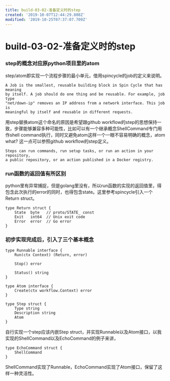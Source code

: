 ```yaml
---
title: build-03-02-准备定义时的step
created: '2019-10-07T12:44:29.808Z'
modified: '2019-10-25T07:37:07.709Z'
---
```


# build-03-02-准备定义时的step

### step的概念对应原python项目里的atom

step/atom即实现一个流程步骤的最小单元，借用spincycle的job的定义来说明。

```
A Job is the smallest, reusable building block in Spin Cycle that has meaning
by itself. A job should do one thing and be reusable. For example, job type
"net/down-ip" removes an IP address from a network interface. This job is
meaningful by itself and reusable in different requests.
```

用step替换atom这个命名的原因是希望跟github workflow的step的思想保持一致，步骤能够兼容多种可能性，比如可以有一个继承概念ShellCommand专门用作shell command执行，同时又避免atom这样一个一眼不容易明确的概念，atom what? 这一点可以参照github workflow的step定义。

```
Steps can run commands, run setup tasks, or run an action in your repository, 
a public repository, or an action published in a Docker registry.
```

### run函数的返回值有所区别

python里有异常捕捉，但是golang里没有，所以run函数的实现的返回值里，得包含此次执行的error的同时，也得包含state。这里参考spincycle引入一个Return struct。

```
type Return struct {
	State  byte   // proto/STATE_ const
	Exit   int64  // Unix exit code
	Error  error  // Go error
}
```

### 初步实现完成后，引入了三个基本概念

```
type Runnable interface {
	Run(ctx Context) (Return, error)

	Stop() error

	Status() string
}
```

```
type Atom interface {
	Create(ctx workflow.Context) error
}

type Step struct {
	Type string
	Description string
	Atom
}
```

自行实现一个step应该内嵌Step struct，并实现Runnable以及Atom接口，以我实现的ShellCommand以及EchoCommand的例子来讲，

```
type EchoCommand struct {
	ShellCommand
}
```

ShellCommand实现了Runnable，EchoCommand实现了Atom接口，保留了这样一种灵活性。
